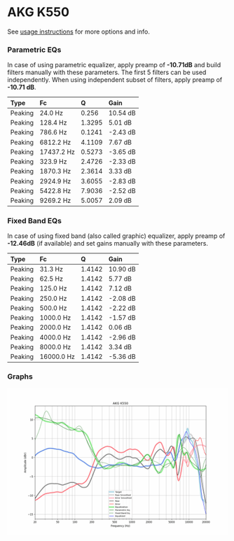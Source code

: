 # AKG K550
See [usage instructions](https://github.com/jaakkopasanen/AutoEq#usage) for more options and info.

### Parametric EQs
In case of using parametric equalizer, apply preamp of **-10.71dB** and build filters manually
with these parameters. The first 5 filters can be used independently.
When using independent subset of filters, apply preamp of **-10.71 dB**.

| Type    | Fc         |      Q | Gain     |
|:--------|:-----------|:-------|:---------|
| Peaking | 24.0 Hz    | 0.256  | 10.54 dB |
| Peaking | 128.4 Hz   | 1.3295 | 5.01 dB  |
| Peaking | 786.6 Hz   | 0.1241 | -2.43 dB |
| Peaking | 6812.2 Hz  | 4.1109 | 7.67 dB  |
| Peaking | 17437.2 Hz | 0.5273 | -3.65 dB |
| Peaking | 323.9 Hz   | 2.4726 | -2.33 dB |
| Peaking | 1870.3 Hz  | 2.3614 | 3.33 dB  |
| Peaking | 2924.9 Hz  | 3.6055 | -2.83 dB |
| Peaking | 5422.8 Hz  | 7.9036 | -2.52 dB |
| Peaking | 9269.2 Hz  | 5.0057 | 2.09 dB  |

### Fixed Band EQs
In case of using fixed band (also called graphic) equalizer, apply preamp of **-12.46dB**
(if available) and set gains manually with these parameters.

| Type    | Fc         |      Q | Gain     |
|:--------|:-----------|:-------|:---------|
| Peaking | 31.3 Hz    | 1.4142 | 10.90 dB |
| Peaking | 62.5 Hz    | 1.4142 | 5.77 dB  |
| Peaking | 125.0 Hz   | 1.4142 | 7.12 dB  |
| Peaking | 250.0 Hz   | 1.4142 | -2.08 dB |
| Peaking | 500.0 Hz   | 1.4142 | -2.22 dB |
| Peaking | 1000.0 Hz  | 1.4142 | -1.57 dB |
| Peaking | 2000.0 Hz  | 1.4142 | 0.06 dB  |
| Peaking | 4000.0 Hz  | 1.4142 | -2.96 dB |
| Peaking | 8000.0 Hz  | 1.4142 | 3.34 dB  |
| Peaking | 16000.0 Hz | 1.4142 | -5.36 dB |

### Graphs
![](./AKG%20K550.png)